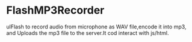 FlashMP3Recorder
================

ulFlash to record audio from microphone as WAV file,encode it into mp3, and Uploads the mp3 file to the server.It cod interact with js/html.
